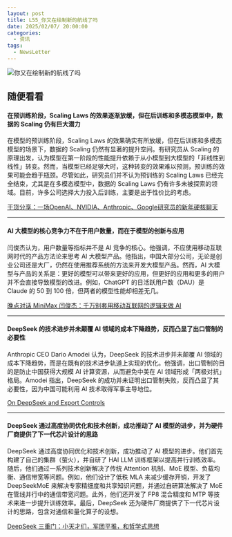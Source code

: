 ```yaml
---
layout: post
title: L55_你又在绘制新的航线了吗
date: 2025/02/07/ 20:00:00
categories:
  - 资讯
tags:
  - NewsLetter
---
```


![你又在绘制新的航线了吗](https://pics.naaln.com/3hqSpD3syMtD23gRRSnmF79.png-basicBlog)

## 随便看看

#### 在预训练阶段，Scaling Laws 的效果逐渐放缓，但在后训练和多模态模型中，数据的 Scaling 仍有巨大潜力

在模型的预训练阶段，Scaling Laws 的效果确实有所放缓，但在后训练和多模态模型的场景下，数据的 Scaling 仍然有显著的提升空间。有研究员从 Scaling 的原理出发，认为模型在第一阶段的性能提升依赖于从小模型到大模型的「非线性到线性」转变。然而，当模型已经足够大时，这种转变的效果难以预测，预训练的效果可能会趋于瓶颈。尽管如此，研究员们并不认为预训练的 Scaling Laws 已经完全结束，尤其是在多模态模型中，数据的 Scaling Laws 仍有许多未被探索的领域。目前，许多公司选择大力投入后训练，主要是出于性价比的考虑。

[干货分享：一场OpenAI、NVIDIA、Anthropic、Google研究员的新年硬核聊天](https://mp.weixin.qq.com/s/PaxnIXfJWzMZHwdO3pQPFA)

------

#### AI 大模型的核心竞争力不在于用户数量，而在于模型的创新与应用

闫俊杰认为，用户数量等指标并不是 AI 竞争的核心。他强调，不应使用移动互联网时代的产品方法论来思考 AI 大模型产品。他指出，中国大部分公司，无论是创业公司还是大厂，仍然在使用推荐系统的方法来开发大模型产品。然而，AI 大模型与产品的关系是：更好的模型可以带来更好的应用，但更好的应用和更多的用户并不会直接导致模型的改进。例如，ChatGPT 的日活跃用户数（DAU）是 Claude 的 50 到 100 倍，但两者的模型性能却相差无几。

[晚点对话 MiniMax 闫俊杰：千万别套用移动互联网的逻辑来做 AI](https://mp.weixin.qq.com/s/XGnHruXL3P0s-2TNss0LIg)

------

#### DeepSeek 的技术进步并未颠覆 AI 领域的成本下降趋势，反而凸显了出口管制的必要性

Anthropic CEO Dario Amodei 认为，DeepSeek 的技术进步并未颠覆 AI 领域的成本下降趋势，而是在既有的技术进步轨道上实现的优化。他强调，出口管制的目的是防止中国获得大规模 AI 计算资源，从而避免中美在 AI 领域形成「两极对抗」格局。Amodei 指出，DeepSeek 的成功并未证明出口管制失败，反而凸显了其必要性，因为中国可能利用 AI 技术取得军事主导地位。

[On DeepSeek and Export Controls](https://darioamodei.com/on-deepseek-and-export-controls)

------

#### DeepSeek 通过高度协同优化和技术创新，成功推动了 AI 模型的进步，并为硬件厂商提供了下一代芯片设计的思路

DeepSeek 通过高度协同优化和技术创新，成功推动了 AI 模型的进步。他们首先构建了自己的集群（萤火），并自研了 HAI LLM 训练框架以提高并行训练效率。随后，他们通过一系列技术创新解决了传统 Attention 机制、MoE 模型、负载均衡、通信带宽等问题。例如，他们设计了低秩 MLA 来减少缓存开销，开发了 DeepSeekMoE 来解决专家精细度和共享知识问题，并通过自研算法解决了 MoE 在管线并行中的通信带宽问题。此外，他们还开发了 FP8 混合精度和 MTP 等技术来进一步提升训练效率。最后，DeepSeek 还为硬件厂商提供了下一代芯片设计的思路，包含对通信和量化算子的设想。

[DeepSeek 三重门：小天才们，军团平推，和哲学式思想](https://mp.weixin.qq.com/s/w_dMKtYPtCbyu7giulywOQ)
